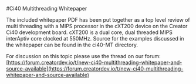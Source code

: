 #Ci40 Multithreading Whitepaper

The included whitepaper PDF has been put together as a top level review of multi threading with a MIPS processor in the cXT200 device on the Creator Ci40 development board. cXT200 is a dual core, dual threaded MIPS interAptiv core clocked at 550MHz.  Source for the examples discussed in the whitepaper can be found in the ci40-MT directory.

For discussion on this topic please use the thread on our forum: [https://forum.creatordev.io/t/new-ci40-multithreading-whitepaper-and-source-available](https://forum.creatordev.io/t/new-ci40-multithreading-whitepaper-and-source-available)